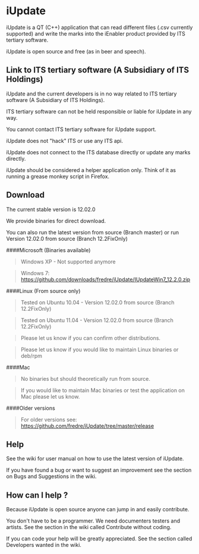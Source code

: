 iUpdate
=======

iUpdate is a QT (C++) application that can read different files (.csv currently supported) and write the marks into the iEnabler product provided by ITS tertiary software.

iUpdate is open source and free (as in beer and speech).  


Link to ITS tertiary software (A Subsidiary of ITS Holdings)
------------------------------------------------------------

iUpdate and the current developers is in no way related to ITS tertiary software (A Subsidiary of ITS Holdings). 

ITS tertiary software can not be held responsible or liable for iUpdate in any way. 

You cannot contact ITS tertiary software for iUpdate support.

iUpdate does not "hack" ITS or use any ITS api.

iUpdate does not connect to the ITS database directly or update any marks directly. 

iUpdate should be considered a helper application only. Think of it as running a grease monkey script in Firefox.

Download
---------

The current stable version is 12.02.0

We provide binaries for direct download. 

You can also run the latest version from source (Branch master) or 
run Version 12.02.0 from source (Branch 12.2FixOnly) 

####Microsoft (Binaries available)
	
>Windows XP - Not supported anymore 

>Windows 7: https://github.com/downloads/fredre/iUpdate/IUpdateWin7_12.2.0.zip
	
		
####Linux (From source only)
	
>Tested on Ubuntu 10.04  - Version 12.02.0 from source (Branch 12.2FixOnly)

>Tested on Ubuntu 11.04 - Version 12.02.0 from source (Branch 12.2FixOnly)
		
>Please let us know if you can confirm other distributions.

>Please let us know if you would like to maintain Linux binaries or deb/rpm 

	
####Mac 

>No binaries but should theoretically run from source.

>If you would like to maintain  Mac binaries or test the application on Mac please let us know.


####Older versions
		
>For older versions see: https://github.com/fredre/iUpdate/tree/master/release


Help
---------

See the wiki for user manual on how to use the latest version of iUpdate. 

If you have found a bug or want to suggest an improvement see the section on Bugs and Suggestions in the wiki.


How can I help ?
----------------

Because iUpdate is open source anyone can jump in and easily contribute. 

You don't have to be a programmer. We need documenters testers and artists. See the section in the wiki called Contribute without coding.

If you can code your help will be greatly appreciated. See the section called Developers wanted in the wiki.





